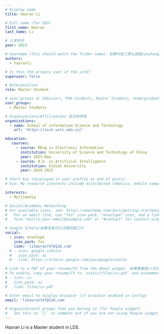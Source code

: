 ```yaml
---
# Display name
title: Haoran Li

# Full name (for SEO)
first_name: Haoran
last_name: Li

# 入学年份
year: 2023

# Username (this should match the folder name)，如果叫张三那么就是sanzhang
authors:
  - haoranli

# Is this the primary user of the site? 
superuser: false

# Role/position 
role: Master Student

# user_groups 从 (Advisors, PhD Students, Master Students, Undergraduate) 从这四个里面选
user_groups:
  - Master Students

# Organizations/Affiliations 自己的学院
organizations:
  - name: School of information Science and Technology
    url: 'https://sist.ustc.edu.cn/'

education:
   courses:
     - course: MEng in Electronic Information
       institution: University of Science and Technology of China
       year: 2023-Now
     - course: B.E. in Artificial Intelligence
       institution: Xidian University
       year: 2019-2023

# Short bio (displayed in user profile at end of posts)
# bio: My research interests include distributed robotics, mobile computing and programmable matter.

interests:
  - Multimedia

# Social/Academic Networking
# For available icons, see: https://wowchemy.com/docs/getting-started/page-builder/#icons
#   For an email link, use "fas" icon pack, "envelope" icon, and a link in the
#   form "mailto:your-email@example.com" or "#contact" for contact widget.

# Google Scholar如果没有可以注释后面三行
social:
  - icon: envelope
    icon_pack: fas
    link: 'lihaoran747@126.com'
  # - icon: google-scholar
  #   icon_pack: ai
  #   link: https://scholar.google.com/yourgooglescholar

# Link to a PDF of your resume/CV from the About widget. 如果需要放cv可以发给我
# To enable, copy your resume/CV to `static/files/cv.pdf` and uncomment the lines below.
# - icon: cv
#   icon_pack: ai
#   link: files/cv.pdf

# Enter email to display Gravatar (if Gravatar enabled in Config)
email: 'lihaoran747@126.com'

# Organizational groups that you belong to (for People widget)
#   Set this to `[]` or comment out if you are not using People widget.
---
```


Haoran Li is a Master student in LDS.
